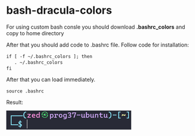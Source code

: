 # bash-dracula-colors
For using custom bash consle you should download **.bashrc_colors** and copy to home directory

After that you should add code to .bashrc file.
Follow code for installation:
```shell
if [ -f ~/.bashrc_colors ]; then
   . ~/.bashrc_colors
fi
```

After that you can load immediately.
```shell
source .bashrc
```

Result: <br>

![Example](src/img/console-example.png)